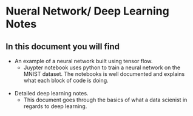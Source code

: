 # Nueral Network/ Deep Learning Notes

## In this document you will find

* An example of a neural network built using tensor flow.
  - Juypter notebook uses python to train a neural network on the MNIST dataset. The notebooks is well documented and explains what each block of code is doing.
  <br/>
* Detailed deep learning notes.
  - This document goes through the basics of what a data scienist in regards to deep learning. 
